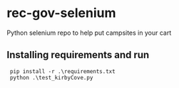 # rec-gov-selenium
Python selenium repo to help put campsites in your cart


## Installing requirements and run

     pip install -r .\requirements.txt
     python .\test_kirbyCove.py
